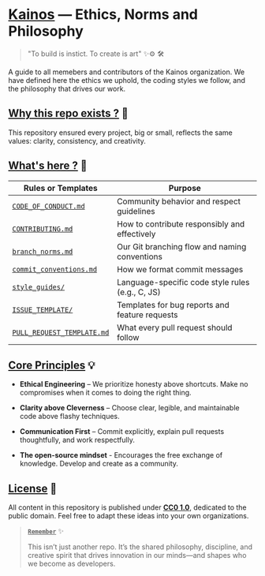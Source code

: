 # <ins>Kainos</ins> — Ethics, Norms and Philosophy

> "To build is instict. To create is art" ✨⚙ 🛠️ 

A guide to all memebers and contributors of the Kainos organization. We have defined here the ethics we uphold, the coding styles we follow, and the philosophy that drives our work. 

## <ins>Why this repo exists ?</ins> 🤔 

This repository ensured every project, big or small, reflects the same values: clarity, consistency, and creativity. 

## <ins>What's here ?</ins> 🚀

| **Rules or Templates** | **Purpose** | 
|---|---|
| [`CODE_OF_CONDUCT.md`]() | Community behavior and respect guidelines |
| [`CONTRIBUTING.md`]() | How to contribute responsibly and effectively |
| [`branch_norms.md`]() | Our Git branching flow and naming conventions |
| [`commit_conventions.md`]() | How we format commit messages |
| [`style_guides/`]() | Language-specific code style rules (e.g., C, JS) |
| [`ISSUE_TEMPLATE/`]() | Templates for bug reports and feature requests | 
| [`PULL_REQUEST_TEMPLATE.md`]() | What every pull request should follow |

## <ins>Core Principles</ins> 💡

- **Ethical Engineering** – We prioritize honesty above shortcuts.  Make no compromises when it comes to doing the right thing.

- **Clarity above Cleverness** – Choose clear, legible, and maintainable code above flashy techniques.

- **Communication First** – Commit explicitly, explain pull requests thoughtfully, and work respectfully.

- **The open-source mindset** -  Encourages the free exchange of knowledge.  Develop and create as a community.

## <ins>License</ins> 📜 

All content in this repository is published under [**CC0 1.0**](License), dedicated to the public domain. Feel free to adapt these ideas into your own organizations.

> <ins>**`Remember`**</ins> ✨
>
> This isn’t just another repo. It’s the shared philosophy, discipline, and creative spirit that drives innovation in our minds—and shapes who we become as developers.
